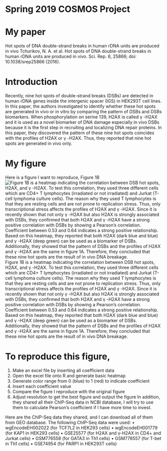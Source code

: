 # Spring 2019 COSMOS Project
# My paper
Hot spots of DNA double-strand breaks in human rDNA units are produced in vivo 
Tchurikov, N. A. et al. Hot spots of DNA double-strand breaks in human rDNA units are produced in vivo. Sci. Rep. 6, 25866; doi: 10.1038/srep25866 (2016).
# Introduction
Recently, nine hot spots of double-strand breaks (DSBs) are detected in human rDNA genes inside the intergenic spacer (IGS) in HEK293T cell lines. In this paper, the authors investigated to identify whether these hot spots are generated in vivo or in vitro by comparing the pattern of DSBs and DSBs biomarkers. When phosphorylation on serine 139, H2AX is called γ -H2AX and it is used as a novel biomarker of DNA damage especially in vivo DSBs because it is the first step in recruiting and localizing DNA repair proteins. In this paper, they discovered the pattern of these nine hot spots coincides with the profiles of H2AX or γ -H2AX. Thus, they reported that nine hot spots are generated in vivo only. 
# My figure

Here is a figure I want to reproduce, Figure 1B
![Figure 1B is a heatmap indicating the correlation between DSB hot spots, H2AX, and γ -H2AX. To test this correlation, they used three different cells which are CD4+ T lymphocytes (irradiated or not irradiated) and Jurkat (T-cell lymphoma culture cells). The reason why they used T lymphocytes is that they are resting cells and are not prone to replication stress. Thus, only transcriptional stress affects the profiles of H2AX and γ -H2AX. Since it is recently shown that not only γ -H2AX but also H2AX is strongly associated with DSBs, they confirmed that both H2AX and γ -H2AX have a strong positive correlation with DSBs by showing a Pearson’s correlation. Coefficient between 0.53 and 0.64 indicates a strong positive relationship. Based on this heatmap, they reported that both H2AX (dark blue and blue) and γ -H2AX (deep green) can be used as a biomarker of DSBs. Additionally, they showed that the pattern of DSBs and the profiles of H2AX and γ -H2AX are the same in figure 1A. Therefore, they concluded that these nine hot spots are the result of in vivo DNA breakage.](https://github.com/Rosie34/COSMOS/blob/master/whatever.png)
 Figure 1B is a heatmap indicating the correlation between DSB hot spots, H2AX, and γ -H2AX. To test this correlation, they used three different cells which are CD4+ T lymphocytes (irradiated or not irradiated) and Jurkat (T-cell lymphoma culture cells). The reason why they used T lymphocytes is that they are resting cells and are not prone to replication stress. Thus, only transcriptional stress affects the profiles of H2AX and γ -H2AX. Since it is recently shown that not only γ -H2AX but also H2AX is strongly associated with DSBs, they confirmed that both H2AX and γ -H2AX have a strong positive correlation with DSBs by showing a Pearson’s correlation. Coefficient between 0.53 and 0.64 indicates a strong positive relationship. Based on this heatmap, they reported that both H2AX (dark blue and blue) and γ -H2AX (deep green) can be used as a biomarker of DSBs. Additionally, they showed that the pattern of DSBs and the profiles of H2AX and γ -H2AX are the same in figure 1A. Therefore, they concluded that these nine hot spots are the result of in vivo DNA breakage.
# To reproduce this figure,
1.	Make an excel file by inserting all coefficient data
2.	Open the excel file onto R and generate basic heatmap
3.	Generate color range from 0 (blue) to 1 (red) to indicate coefficient
4.	Insert each coefficient value
5.	Compare the figure I reproduce with the original figure
6.	Adjust resolution to get the best figure and output the figure
In addition, they shared all their ChIP-Seq data in NCBI database, I will try to use them to calculate Pearson’s coefficient if I have more time to invest.

Here are the ChIP-Seq data they shared, and I can download all of them from GEO database.
The following ChIP-Seq data were used: 
•	wgEncodeEH002022 (for TCF7L2 in HEK293 cells)
•	wgEncodeEH001779 (for KAP1 in HEK293 cells)
•	GSE25577 (for H2AX and γ-H2AX in CD4+ and Jurkat cells)
•	GSM776558 (for GATA3 in Th1 cells)
•	GSM776557 (for T-bet in Th1 cells)
•	GSE74954 (for PARP1 in HEK293T cells)



